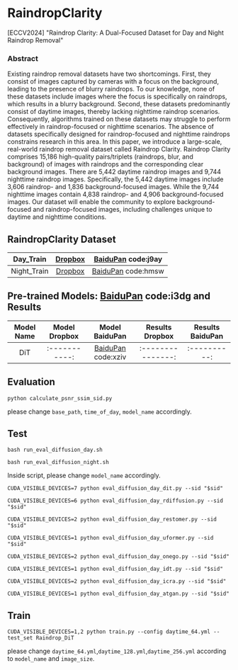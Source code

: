 # RaindropClarity
[ECCV2024] "Raindrop Clarity: A Dual-Focused Dataset for Day and Night Raindrop Removal"

### Abstract
 Existing raindrop removal datasets have two shortcomings. First, they consist of images captured by cameras with a focus on the background, leading to the presence of blurry raindrops. To our knowledge, none of these datasets include images where the focus is specifically on raindrops, which results in a blurry background. Second, these datasets predominantly consist of daytime images, thereby lacking nighttime raindrop scenarios. Consequently, algorithms trained on these datasets may struggle to perform effectively in raindrop-focused or nighttime scenarios. The absence of datasets specifically designed for raindrop-focused and nighttime raindrops constrains research in this area. In this paper, we introduce a large-scale, real-world raindrop removal dataset called Raindrop Clarity. Raindrop Clarity comprises 15,186 high-quality pairs/triplets (raindrops, blur, and background) of images with raindrops and the corresponding clear background images. There are 5,442 daytime raindrop images and 9,744 nighttime raindrop images. Specifically, the 5,442 daytime images include 3,606 raindrop- and 1,836 background-focused images. While the 9,744 nighttime images contain 4,838 raindrop- and 4,906 background-focused images. Our dataset will enable the community to explore background-focused and raindrop-focused images, including challenges unique to daytime and nighttime conditions. 

## RaindropClarity Dataset
 |Day_Train|[Dropbox]()|[BaiduPan](https://pan.baidu.com/s/1-vwhYA7jEDPAYHlznhcHCA?pwd=j9ay) code:j9ay |
 |:-----------:| :-----------: | :-----------: |
 |Night_Train|[Dropbox]()|[BaiduPan](https://pan.baidu.com/s/13x6-UzqxaJG7tKv2WMyMuQ?pwd=hmsw) code:hmsw| 


## Pre-trained Models: [BaiduPan](https://pan.baidu.com/s/1tzJX--WD7YsYbpc9nGBQ0w?pwd=i3dg) code:i3dg and Results
| Model Name | Model Dropbox | Model BaiduPan | Results Dropbox | Results BaiduPan |
| :----: | :-----------: | :----------: |:---------------: |  :----------: |
| DiT | :-----------: | [BaiduPan](https://pan.baidu.com/s/15HhmzEEJvO9q-VJgz9PEuA?pwd=xziv) code:xziv|:---------------: |  :----------: | 


## Evaluation
```
python calculate_psnr_ssim_sid.py
```
please change `base_path`, `time_of_day`, `model_name` accordingly.

## Test
```
bash run_eval_diffusion_day.sh
```
```
bash run_eval_diffusion_night.sh
```
Inside script, please change `model_name` accordingly. 
```
CUDA_VISIBLE_DEVICES=7 python eval_diffusion_day_dit.py --sid "$sid"
```
```
CUDA_VISIBLE_DEVICES=6 python eval_diffusion_day_rdiffusion.py --sid "$sid"
```
```
CUDA_VISIBLE_DEVICES=2 python eval_diffusion_day_restomer.py --sid "$sid"
```
```
CUDA_VISIBLE_DEVICES=1 python eval_diffusion_day_uformer.py --sid "$sid"
```
```
CUDA_VISIBLE_DEVICES=2 python eval_diffusion_day_onego.py --sid "$sid"
```
```
CUDA_VISIBLE_DEVICES=1 python eval_diffusion_day_idt.py --sid "$sid"
```
```
CUDA_VISIBLE_DEVICES=2 python eval_diffusion_day_icra.py --sid "$sid"
```
```
CUDA_VISIBLE_DEVICES=1 python eval_diffusion_day_atgan.py --sid "$sid"
```

## Train
```
CUDA_VISIBLE_DEVICES=1,2 python train.py --config daytime_64.yml --test_set Raindrop_DiT
```
please change `daytime_64.yml`,`daytime_128.yml`,`daytime_256.yml` according to `model_name` and `image_size`.
